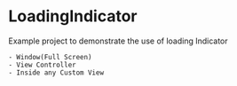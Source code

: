 # LoadingIndicator

Example project to demonstrate the use of loading Indicator

    - Window(Full Screen)
    - View Controller
    - Inside any Custom View
